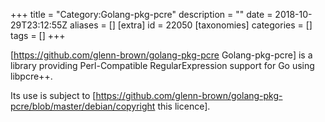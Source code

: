 +++
title = "Category:Golang-pkg-pcre"
description = ""
date = 2018-10-29T23:12:55Z
aliases = []
[extra]
id = 22050
[taxonomies]
categories = []
tags = []
+++

[https://github.com/glenn-brown/golang-pkg-pcre Golang-pkg-pcre] is a library providing Perl-Compatible RegularExpression support for Go using libpcre++.

Its use is subject to [https://github.com/glenn-brown/golang-pkg-pcre/blob/master/debian/copyright this licence].
